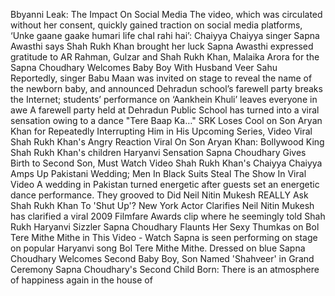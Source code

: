 Bbyanni Leak: The Impact On Social Media
The video, which was circulated without her consent, quickly gained traction on social media platforms, 
‘Unke gaane gaake humari life chal rahi hai’: Chaiyya Chaiyya singer Sapna Awasthi says Shah Rukh Khan brought her luck
Sapna Awasthi expressed gratitude to AR Rahman, Gulzar and Shah Rukh Khan, Malaika Arora for the 
Sapna Choudhary Welcomes Baby Boy With Husband Veer Sahu
Reportedly, singer Babu Maan was invited on stage to reveal the name of the newborn baby, and announced 
Dehradun school’s farewell party breaks the Internet; students’ performance on ‘Aankhein Khuli’ leaves everyone in awe
A farewell party held at Dehradun Public School has turned into a viral sensation owing to a dance 
"Tere Baap Ka…" SRK Loses Cool on Son Aryan Khan for Repeatedly Interrupting Him in His Upcoming Series, Video Viral
Shah Rukh Khan's Angry Reaction Viral On Son Aryan Khan: Bollywood King Shah Rukh Khan's children 
Haryanvi Sensation Sapna Choudhary Gives Birth to Second Son, Must Watch Video
Shah Rukh Khan's Chaiyya Chaiyya Amps Up Pakistani Wedding; Men In Black Suits Steal The Show In Viral Video
A wedding in Pakistan turned energetic after guests set an energetic dance performance. They grooved to 
Did Neil Nitin Mukesh REALLY Ask Shah Rukh Khan To 'Shut Up'? New York Actor Clarifies
Neil Nitin Mukesh has clarified a viral 2009 Filmfare Awards clip where he seemingly told Shah Rukh 
Haryanvi Sizzler Sapna Choudhary Flaunts Her Sexy Thumkas on Bol Tere Mithe Mithe in This Video - Watch
Sapna is seen performing on stage on popular Haryanvi song Bol Tere Mithe Mithe. Dressed on blue 
Sapna Choudhary Welcomes Second Baby Boy, Son Named 'Shahveer' in Grand Ceremony
Sapna Choudhary's Second Child Born: There is an atmosphere of happiness again in the house of 
